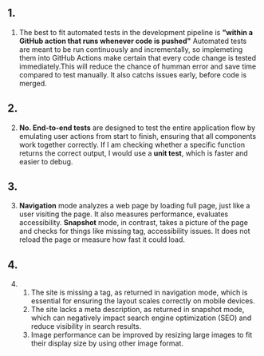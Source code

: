 ## 1.
1. The best to fit automated tests in the development pipeline is **"within a GitHub action that runs whenever code is pushed"**
   Automated tests are meant to be run continuously and incrementally, so implemeting them into GitHub Actions make certain that every code change is tested immediately.This will reduce the chance of humman error and save time compared to test manually. It also catchs issues early, before code is merged.
## 2.  
2. **No. End-to-end tests** are designed to test the entire application flow by emulating user actions from start to finish, ensuring that all components work together correctly. If I am checking whether a specific function returns the correct output, I would use a **unit test**, which is faster and easier to debug.
## 3.  
3. **Navigation** mode analyzes a web page by loading full page, just like a user visiting the page. It also measures performance, evaluates accessibility. **Snapshot** mode, in contrast, takes a picture of the page and checks for things like missing tag, accessibility issues. It does not reload the page or measure how fast it could load.  
    
## 4.
4.   
    1. The site is missing a <meta name="viewport"> tag, as returned in navigation mode, which is essential for ensuring the layout scales correctly on mobile devices.  
    2. The site lacks a meta description, as returned in snapshot mode, which can negatively impact search engine optimization (SEO) and reduce visibility in search results.  
    3. Image performance can be improved by resizing large images to fit their display size by using other image format.  
